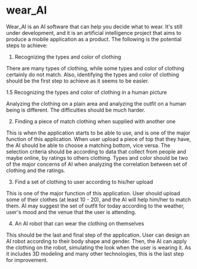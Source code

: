 # wear_AI

Wear_AI is an AI software that can help you decide what to wear. 
It's still under development, and it is an artificial intelligence project that aims to produce a mobile application as a product.
The following is the potential steps to achieve:


1. Recognizing the types and color of clothing

There are many types of clothing, while some types and color of clothing certainly do not match. 
Also, identifying the types and color of clothing should be the first step to achieve as it seems to be easier. 

1.5 Recognizing the types and color of clothing in a human picture

Analyzing the clothing on a plain area and analyzing the outfit on a human being is different. The difficulties should be much harder.
   
   
2. Finding a piece of match clothing when supplied with another one

This is when the application starts to be able to use, and is one of the major function of this application.
When user upload a piece of top that they have, the AI should be able to choose a matching bottom, vice versa. 
The selection criteria should be according to data that collect from people and maybe online, by ratings to others clothing.
Types and color should be two of the major concerns of AI when analyzing the correlation between set of clothing and the ratings.


3. Find a set of clothing to user according to his/her upload

This is one of the major function of this application.
User should upload some of their clothes (at least 10 - 20), and the AI will help him/her to match them. 
AI may suggest the set of outfit for today according to the weather, user's mood and the venue that the user is attending.


4. An AI robot that can wear the clothing on themselves

This should be the last and final step of the application.
User can design an AI robot according to their body shape and gender. 
Then, the AI can apply the clothing on the robot, simulating the look when the user is wearing it. 
As it includes 3D modeling and many other technologies, this is the last step for improvement.
